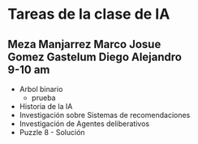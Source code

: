 <h1> Tareas de la clase de IA </h1>
<h2>Meza Manjarrez Marco Josue <br>
Gomez Gastelum Diego Alejandro <br>
    9-10 am</h2>

- Arbol binario
  - prueba
- Historia de la IA
- Investigación sobre Sistemas de recomendaciones
- Investigación de Agentes deliberativos
- Puzzle 8 - Solución
